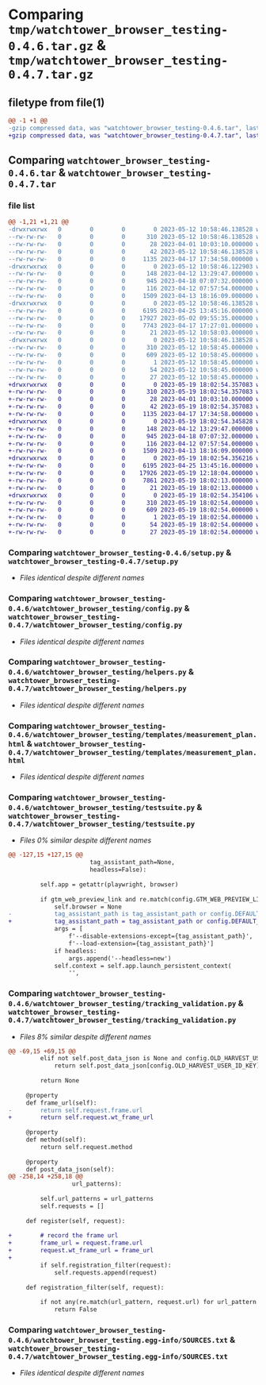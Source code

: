 # Comparing `tmp/watchtower_browser_testing-0.4.6.tar.gz` & `tmp/watchtower_browser_testing-0.4.7.tar.gz`

## filetype from file(1)

```diff
@@ -1 +1 @@
-gzip compressed data, was "watchtower_browser_testing-0.4.6.tar", last modified: Fri May 12 10:58:46 2023, max compression
+gzip compressed data, was "watchtower_browser_testing-0.4.7.tar", last modified: Fri May 19 18:02:54 2023, max compression
```

## Comparing `watchtower_browser_testing-0.4.6.tar` & `watchtower_browser_testing-0.4.7.tar`

### file list

```diff
@@ -1,21 +1,21 @@
-drwxrwxrwx   0        0        0        0 2023-05-12 10:58:46.138528 watchtower_browser_testing-0.4.6/
--rw-rw-rw-   0        0        0      310 2023-05-12 10:58:46.138528 watchtower_browser_testing-0.4.6/PKG-INFO
--rw-rw-rw-   0        0        0       28 2023-04-01 10:03:10.000000 watchtower_browser_testing-0.4.6/README.md
--rw-rw-rw-   0        0        0       42 2023-05-12 10:58:46.138528 watchtower_browser_testing-0.4.6/setup.cfg
--rw-rw-rw-   0        0        0     1135 2023-04-17 17:34:58.000000 watchtower_browser_testing-0.4.6/setup.py
-drwxrwxrwx   0        0        0        0 2023-05-12 10:58:46.122903 watchtower_browser_testing-0.4.6/watchtower_browser_testing/
--rw-rw-rw-   0        0        0      148 2023-04-12 13:29:47.000000 watchtower_browser_testing-0.4.6/watchtower_browser_testing/__init__.py
--rw-rw-rw-   0        0        0      945 2023-04-18 07:07:32.000000 watchtower_browser_testing-0.4.6/watchtower_browser_testing/config.py
--rw-rw-rw-   0        0        0      116 2023-04-12 07:57:54.000000 watchtower_browser_testing-0.4.6/watchtower_browser_testing/exceptions.py
--rw-rw-rw-   0        0        0     1509 2023-04-13 18:16:09.000000 watchtower_browser_testing-0.4.6/watchtower_browser_testing/helpers.py
-drwxrwxrwx   0        0        0        0 2023-05-12 10:58:46.138528 watchtower_browser_testing-0.4.6/watchtower_browser_testing/templates/
--rw-rw-rw-   0        0        0     6195 2023-04-25 13:45:16.000000 watchtower_browser_testing-0.4.6/watchtower_browser_testing/templates/measurement_plan.html
--rw-rw-rw-   0        0        0    17927 2023-05-02 09:55:35.000000 watchtower_browser_testing-0.4.6/watchtower_browser_testing/testsuite.py
--rw-rw-rw-   0        0        0     7743 2023-04-17 17:27:01.000000 watchtower_browser_testing-0.4.6/watchtower_browser_testing/tracking_validation.py
--rw-rw-rw-   0        0        0       21 2023-05-12 10:58:03.000000 watchtower_browser_testing-0.4.6/watchtower_browser_testing/version.py
-drwxrwxrwx   0        0        0        0 2023-05-12 10:58:46.138528 watchtower_browser_testing-0.4.6/watchtower_browser_testing.egg-info/
--rw-rw-rw-   0        0        0      310 2023-05-12 10:58:45.000000 watchtower_browser_testing-0.4.6/watchtower_browser_testing.egg-info/PKG-INFO
--rw-rw-rw-   0        0        0      609 2023-05-12 10:58:45.000000 watchtower_browser_testing-0.4.6/watchtower_browser_testing.egg-info/SOURCES.txt
--rw-rw-rw-   0        0        0        1 2023-05-12 10:58:45.000000 watchtower_browser_testing-0.4.6/watchtower_browser_testing.egg-info/dependency_links.txt
--rw-rw-rw-   0        0        0       54 2023-05-12 10:58:45.000000 watchtower_browser_testing-0.4.6/watchtower_browser_testing.egg-info/requires.txt
--rw-rw-rw-   0        0        0       27 2023-05-12 10:58:45.000000 watchtower_browser_testing-0.4.6/watchtower_browser_testing.egg-info/top_level.txt
+drwxrwxrwx   0        0        0        0 2023-05-19 18:02:54.357083 watchtower_browser_testing-0.4.7/
+-rw-rw-rw-   0        0        0      310 2023-05-19 18:02:54.357083 watchtower_browser_testing-0.4.7/PKG-INFO
+-rw-rw-rw-   0        0        0       28 2023-04-01 10:03:10.000000 watchtower_browser_testing-0.4.7/README.md
+-rw-rw-rw-   0        0        0       42 2023-05-19 18:02:54.357083 watchtower_browser_testing-0.4.7/setup.cfg
+-rw-rw-rw-   0        0        0     1135 2023-04-17 17:34:58.000000 watchtower_browser_testing-0.4.7/setup.py
+drwxrwxrwx   0        0        0        0 2023-05-19 18:02:54.345828 watchtower_browser_testing-0.4.7/watchtower_browser_testing/
+-rw-rw-rw-   0        0        0      148 2023-04-12 13:29:47.000000 watchtower_browser_testing-0.4.7/watchtower_browser_testing/__init__.py
+-rw-rw-rw-   0        0        0      945 2023-04-18 07:07:32.000000 watchtower_browser_testing-0.4.7/watchtower_browser_testing/config.py
+-rw-rw-rw-   0        0        0      116 2023-04-12 07:57:54.000000 watchtower_browser_testing-0.4.7/watchtower_browser_testing/exceptions.py
+-rw-rw-rw-   0        0        0     1509 2023-04-13 18:16:09.000000 watchtower_browser_testing-0.4.7/watchtower_browser_testing/helpers.py
+drwxrwxrwx   0        0        0        0 2023-05-19 18:02:54.356216 watchtower_browser_testing-0.4.7/watchtower_browser_testing/templates/
+-rw-rw-rw-   0        0        0     6195 2023-04-25 13:45:16.000000 watchtower_browser_testing-0.4.7/watchtower_browser_testing/templates/measurement_plan.html
+-rw-rw-rw-   0        0        0    17926 2023-05-19 12:18:04.000000 watchtower_browser_testing-0.4.7/watchtower_browser_testing/testsuite.py
+-rw-rw-rw-   0        0        0     7861 2023-05-19 18:02:13.000000 watchtower_browser_testing-0.4.7/watchtower_browser_testing/tracking_validation.py
+-rw-rw-rw-   0        0        0       21 2023-05-19 18:02:13.000000 watchtower_browser_testing-0.4.7/watchtower_browser_testing/version.py
+drwxrwxrwx   0        0        0        0 2023-05-19 18:02:54.354106 watchtower_browser_testing-0.4.7/watchtower_browser_testing.egg-info/
+-rw-rw-rw-   0        0        0      310 2023-05-19 18:02:54.000000 watchtower_browser_testing-0.4.7/watchtower_browser_testing.egg-info/PKG-INFO
+-rw-rw-rw-   0        0        0      609 2023-05-19 18:02:54.000000 watchtower_browser_testing-0.4.7/watchtower_browser_testing.egg-info/SOURCES.txt
+-rw-rw-rw-   0        0        0        1 2023-05-19 18:02:54.000000 watchtower_browser_testing-0.4.7/watchtower_browser_testing.egg-info/dependency_links.txt
+-rw-rw-rw-   0        0        0       54 2023-05-19 18:02:54.000000 watchtower_browser_testing-0.4.7/watchtower_browser_testing.egg-info/requires.txt
+-rw-rw-rw-   0        0        0       27 2023-05-19 18:02:54.000000 watchtower_browser_testing-0.4.7/watchtower_browser_testing.egg-info/top_level.txt
```

### Comparing `watchtower_browser_testing-0.4.6/setup.py` & `watchtower_browser_testing-0.4.7/setup.py`

 * *Files identical despite different names*

### Comparing `watchtower_browser_testing-0.4.6/watchtower_browser_testing/config.py` & `watchtower_browser_testing-0.4.7/watchtower_browser_testing/config.py`

 * *Files identical despite different names*

### Comparing `watchtower_browser_testing-0.4.6/watchtower_browser_testing/helpers.py` & `watchtower_browser_testing-0.4.7/watchtower_browser_testing/helpers.py`

 * *Files identical despite different names*

### Comparing `watchtower_browser_testing-0.4.6/watchtower_browser_testing/templates/measurement_plan.html` & `watchtower_browser_testing-0.4.7/watchtower_browser_testing/templates/measurement_plan.html`

 * *Files identical despite different names*

### Comparing `watchtower_browser_testing-0.4.6/watchtower_browser_testing/testsuite.py` & `watchtower_browser_testing-0.4.7/watchtower_browser_testing/testsuite.py`

 * *Files 0% similar despite different names*

```diff
@@ -127,15 +127,15 @@
                       tag_assistant_path=None,
                       headless=False):
 
         self.app = getattr(playwright, browser)
 
         if gtm_web_preview_link and re.match(config.GTM_WEB_PREVIEW_LINK_REGEX, gtm_web_preview_link):
             self.browser = None
-            tag_assistant_path is tag_assistant_path or config.DEFAULT_PATH_TO_TAG_ASSISTANT_EXTENSION
+            tag_assistant_path = tag_assistant_path or config.DEFAULT_PATH_TO_TAG_ASSISTANT_EXTENSION
             args = [
                 f'--disable-extensions-except={tag_assistant_path}',
                 f'--load-extension={tag_assistant_path}']
             if headless:
                 args.append('--headless=new')
             self.context = self.app.launch_persistent_context(
                 '',
```

### Comparing `watchtower_browser_testing-0.4.6/watchtower_browser_testing/tracking_validation.py` & `watchtower_browser_testing-0.4.7/watchtower_browser_testing/tracking_validation.py`

 * *Files 8% similar despite different names*

```diff
@@ -69,15 +69,15 @@
         elif not self.post_data_json is None and config.OLD_HARVEST_USER_ID_KEY in self.post_data_json:
             return self.post_data_json[config.OLD_HARVEST_USER_ID_KEY]
 
         return None
 
     @property
     def frame_url(self):
-        return self.request.frame.url
+        return self.request.wt_frame_url
 
     @property
     def method(self):
         return self.request.method
 
     @property
     def post_data_json(self):
@@ -258,14 +258,18 @@
                  url_patterns):
 
         self.url_patterns = url_patterns
         self.requests = []
 
     def register(self, request):
 
+        # record the frame url
+        frame_url = request.frame.url
+        request.wt_frame_url = frame_url
+
         if self.registration_filter(request):
             self.requests.append(request)
 
     def registration_filter(self, request):
 
         if not any(re.match(url_pattern, request.url) for url_pattern in self.url_patterns):
             return False
```

### Comparing `watchtower_browser_testing-0.4.6/watchtower_browser_testing.egg-info/SOURCES.txt` & `watchtower_browser_testing-0.4.7/watchtower_browser_testing.egg-info/SOURCES.txt`

 * *Files identical despite different names*

